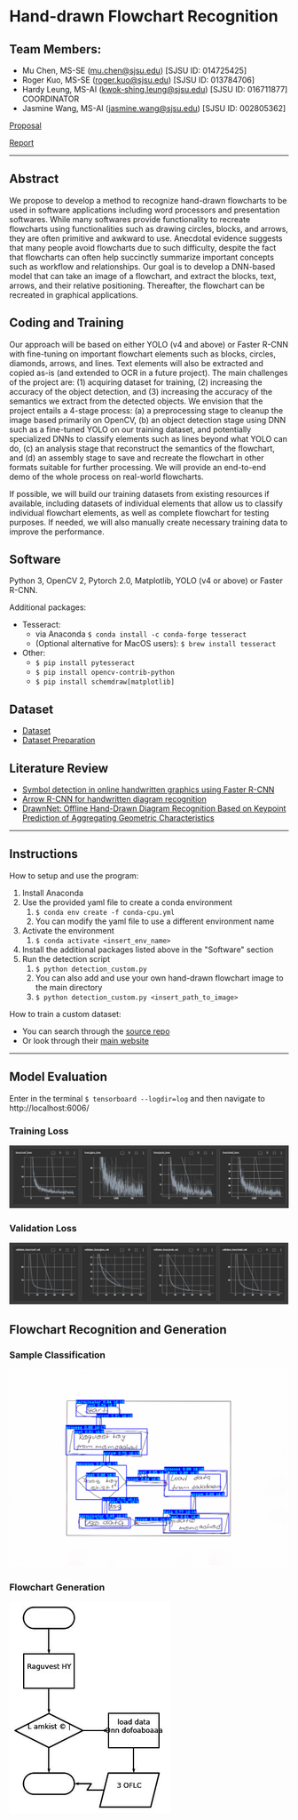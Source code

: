 # Hand-drawn Flowchart Recognition
## Team Members:
- Mu Chen, MS-SE (mu.chen@sjsu.edu) [SJSU ID: 014725425]
- Roger Kuo, MS-SE (roger.kuo@sjsu.edu) [SJSU ID: 013784706]
- Hardy Leung, MS-AI (kwok-shing.leung@sjsu.edu) [SJSU ID: 016711877] COORDINATOR
- Jasmine Wang, MS-AI (jasmine.wang@sjsu.edu) [SJSU ID: 002805362]

[Proposal](https://docs.google.com/document/d/1min_aHQF5sf6_ieqOGGpwV4Use2VStQybVCBv5W3MO8/edit?usp=sharing)

[Report](./report/report.pdf)

---

## Abstract
We propose to develop a method to recognize hand-drawn flowcharts to be used in software applications including word processors and presentation softwares. While many softwares provide functionality to recreate flowcharts using functionalities such as drawing circles, blocks, and arrows, they are often primitive and awkward to use. Anecdotal evidence suggests that many people avoid flowcharts due to such difficulty, despite the fact that flowcharts can often help succinctly summarize important concepts such as workflow and relationships. Our goal is to develop a DNN-based model that can take an image of a flowchart, and extract the blocks, text, arrows, and their relative positioning. Thereafter, the flowchart can be recreated in graphical applications.

## Coding and Training
Our approach will be based on either YOLO (v4 and above) or Faster R-CNN with fine-tuning on important flowchart elements such as blocks, circles, diamonds, arrows, and lines. Text elements will also be extracted and copied as-is (and extended to OCR in a future project). The main challenges of the project are: (1) acquiring dataset for training, (2) increasing the accuracy of the object detection, and (3) increasing the accuracy of the semantics we extract from the detected objects. We envision that the project entails a 4-stage process: (a) a preprocessing stage to cleanup the image based primarily on OpenCV, (b) an object detection stage using DNN such as a fine-tuned YOLO on our training dataset, and potentially specialized DNNs to classify elements such as lines beyond what YOLO can do, (c) an analysis stage that reconstruct the semantics of the flowchart, and (d) an assembly stage to save and recreate the flowchart in other formats suitable for further processing. We will provide an end-to-end demo of the whole process on real-world flowcharts.

If possible, we will build our training datasets from existing resources if available, including datasets of individual elements that allow us to classify individual flowchart elements, as well as complete flowchart for testing purposes. If needed, we will also manually create necessary training data to improve the performance.

## Software
Python 3, OpenCV 2, Pytorch 2.0, Matplotlib, YOLO (v4 or above) or Faster R-CNN.

Additional packages:
- Tesseract:
    - via Anaconda ```$ conda install -c conda-forge tesseract```
    - (Optional alternative for MacOS users): ```$ brew install tesseract```
- Other:
    - ```$ pip install pytesseract```
    - ```$ pip install opencv-contrib-python```
    - ```$ pip install schemdraw[matplotlib]```

## Dataset

- [Dataset](https://cmp.felk.cvut.cz/~breslmar/flowcharts_offline/)
- [Dataset Preparation](https://docs.google.com/document/d/1iY2F0LpL9rOEVAxZMaGc8gkD9l-GDl9_IjW8bnVCrqw/edit?usp=sharing)

## Literature Review

- [Symbol detection in online handwritten graphics using Faster R-CNN](https://arxiv.org/pdf/1712.04833.pdf)
- [Arrow R-CNN for handwritten diagram recognition](https://www.researchgate.net/publication/348974392_Arrow_R-CNN_for_handwritten_diagram_recognition)
- [DrawnNet: Offline Hand-Drawn Diagram Recognition Based on Keypoint Prediction of Aggregating Geometric Characteristics](https://www.ncbi.nlm.nih.gov/pmc/articles/PMC8947756/pdf/entropy-24-00425.pdf)

---
## Instructions

How to setup and use the program:
1. Install Anaconda
2. Use the provided yaml file to create a conda environment 
    1. ```$ conda env create -f conda-cpu.yml```
    2. You can modify the yaml file to use a different environment name
3. Activate the environment 
    1. ```$ conda activate <insert_env_name>```
5. Install the additional packages listed above in the "Software" section
6. Run the detection script 
    1. ```$ python detection_custom.py```
    2. You can also add and use your own hand-drawn flowchart image to the main directory
    3. ```$ python detection_custom.py <insert_path_to_image>```

How to train a custom dataset:
- You can search through the [source repo](https://github.com/pythonlessons/TensorFlow-2.x-YOLOv3)
- Or look through their [main website](https://pylessons.com/)

---
## Model Evaluation

Enter in the terminal ```$ tensorboard --logdir=log``` and then navigate to http://localhost:6006/
### Training Loss
![Training Loss](./images/train.JPG)

### Validation Loss
![Validation Loss](./images/val.JPG)

## Flowchart Recognition and Generation

### Sample Classification
![Sample Classification](./images/sample.png)

### Flowchart Generation
![Flowchart Drawing](./images/fc_drawing.jpg)

